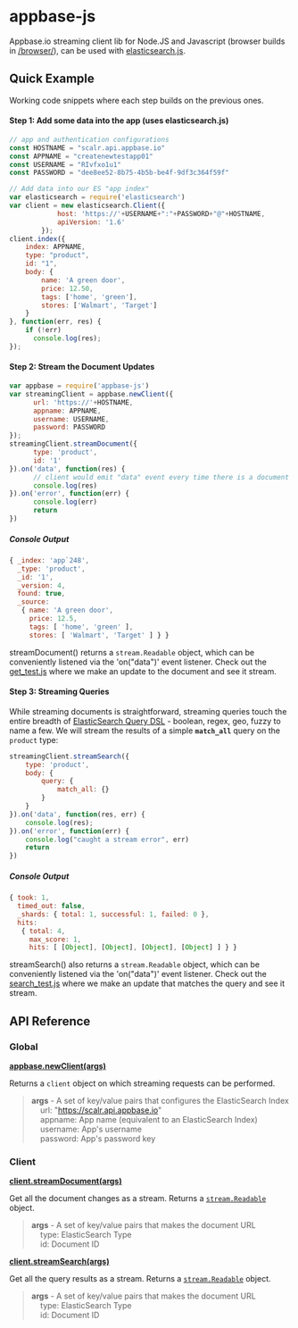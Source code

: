 # appbase-js

Appbase.io streaming client lib for Node.JS and Javascript (browser builds in [/browser/](https://github.com/appbaseio/appbase-js/tree/master/browser)), can be used with [elasticsearch.js](https://www.elastic.co/guide/en/elasticsearch/client/javascript-api/current/index.html).

## Quick Example

Working code snippets where each step builds on the previous ones.

#### Step 1: Add some data into the app (uses elasticsearch.js)
```js
// app and authentication configurations 
const HOSTNAME = "scalr.api.appbase.io"
const APPNAME = "createnewtestapp01"
const USERNAME = "RIvfxo1u1"
const PASSWORD = "dee8ee52-8b75-4b5b-be4f-9df3c364f59f"

// Add data into our ES "app index"
var elasticsearch = require('elasticsearch')
var client = new elasticsearch.Client({
			host: 'https://'+USERNAME+":"+PASSWORD+"@"+HOSTNAME,
			apiVersion: '1.6'
		});
client.index({
    index: APPNAME,
    type: "product",
    id: "1",
    body: {
        name: 'A green door',
        price: 12.50,
        tags: ['home', 'green'],
        stores: ['Walmart', 'Target']
    }
}, function(err, res) {
    if (!err)
      console.log(res);
});
```

#### Step 2: Stream the Document Updates

```js
var appbase = require('appbase-js')
var streamingClient = appbase.newClient({
      url: 'https://'+HOSTNAME,
      appname: APPNAME,
      username: USERNAME,
      password: PASSWORD
});
streamingClient.streamDocument({
      type: 'product',
      id: '1'
}).on('data', function(res) {
      // client would emit "data" event every time there is a document update.
      console.log(res)
}).on('error', function(err) {
      console.log(err)
      return
})
```

##### Console Output

```js
{ _index: 'app`248',
  _type: 'product',
  _id: '1',
  _version: 4,
  found: true,
  _source: 
   { name: 'A green door',
     price: 12.5,
     tags: [ 'home', 'green' ],
     stores: [ 'Walmart', 'Target' ] } }
```

streamDocument() returns a ``stream.Readable`` object, which can be conveniently listened via the 'on("data")' event listener. Check out the [get_test.js](https://github.com/appbaseio/appbase-js/blob/master/test/get_test.js) where we make an update to the document and see it stream. 

#### Step 3: Streaming Queries

While streaming documents is straightforward, streaming queries touch the entire breadth of [ElasticSearch Query DSL](https://www.elastic.co/guide/en/elasticsearch/reference/current/query-dsl.html) - boolean, regex, geo, fuzzy to name a few. We will stream the results of a simple **``match_all``** query on the ``product`` type:

```js
streamingClient.streamSearch({
	type: 'product',
	body: {
		query: {
			match_all: {}
		}
	}
}).on('data', function(res, err) {
	console.log(res);
}).on('error', function(err) {
	console.log("caught a stream error", err)
	return
})
```

##### Console Output

```js
{ took: 1,
  timed_out: false,
  _shards: { total: 1, successful: 1, failed: 0 },
  hits: 
   { total: 4,
     max_score: 1,
     hits: [ [Object], [Object], [Object], [Object] ] } }
```

streamSearch() also returns a ``stream.Readable`` object, which can be conveniently listened via the 'on("data")' event listener. Check out the [search_test.js](https://github.com/appbaseio/appbase-js/blob/master/test/search_test.js) where we make an update that matches the query and see it stream. 


## API Reference

### Global

**[appbase.newClient(args)](https://github.com/appbaseio/appbase-js/blob/master/appbase.js#L10)**  

Returns a ``client`` object on which streaming requests can be performed.

> **args** - A set of key/value pairs that configures the ElasticSearch Index  
&nbsp;&nbsp;&nbsp;&nbsp;url: "https://scalr.api.appbase.io"  
&nbsp;&nbsp;&nbsp;&nbsp;appname: App name (equivalent to an ElasticSearch Index)  
&nbsp;&nbsp;&nbsp;&nbsp;username: App's username  
&nbsp;&nbsp;&nbsp;&nbsp;password: App's password key

### Client

**[client.streamDocument(args)](https://github.com/appbaseio/appbase-js/blob/master/appbase.js#L44)** 

Get all the document changes as a stream. Returns a [``stream.Readable``](https://nodejs.org/api/stream.html#stream_class_stream_readable) object.

> **args** - A set of key/value pairs that makes the document URL  
&nbsp;&nbsp;&nbsp;&nbsp;type: ElasticSearch Type  
&nbsp;&nbsp;&nbsp;&nbsp;id: Document ID

**[client.streamSearch(args)](https://github.com/appbaseio/appbase-js/blob/master/appbase.js#L48)** 

Get all the query results as a stream. Returns a [``stream.Readable``](https://nodejs.org/api/stream.html#stream_class_stream_readable) object.

> **args** - A set of key/value pairs that makes the document URL  
&nbsp;&nbsp;&nbsp;&nbsp;type: ElasticSearch Type  
&nbsp;&nbsp;&nbsp;&nbsp;id: Document ID
